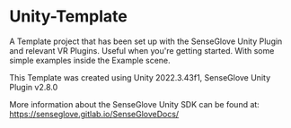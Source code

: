 # Unity-Template
A Template project that has been set up with the SenseGlove Unity Plugin and relevant VR Plugins. Useful when you're getting started.
With some simple examples inside the Example scene.

This Template was created using Unity 2022.3.43f1, SenseGlove Unity Plugin v2.8.0

More information about the SenseGlove Unity SDK can be found at: https://senseglove.gitlab.io/SenseGloveDocs/